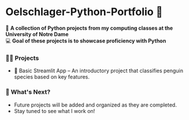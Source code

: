 # Oelschlager-Python-Portfolio 🐍

📂 **A collection of Python projects from my computing classes at the University of Notre Dame**  
💻 **Goal of these projects is to showcase proficiency with Python**  

### 👨‍💻 Projects
- 🐧 Basic Streamlit App – An introductory project that classifies penguin species based on key features.


### 🚀 What's Next?  
- Future projects will be added and organized as they are completed.  
- Stay tuned to see what I work on!  
